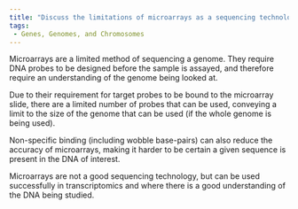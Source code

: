 ```yaml
---
title: "Discuss the limitations of microarrays as a sequencing technology. "
tags:
 - Genes, Genomes, and Chromosomes
---
```

Microarrays are a limited method of sequencing a genome. They require DNA probes to be designed before the sample is assayed, and therefore require an understanding of the genome being looked at. 

Due to their requirement for target probes to be bound to the microarray slide, there are a limited number of probes that can be used, conveying a limit to the size of the genome that can be used (if the whole genome is being used). 

Non-specific binding (including wobble base-pairs) can also reduce the accuracy of microarrays, making it harder to be certain a given sequence is present in the DNA of interest. 

Microarrays are not a good sequencing technology, but can be used successfully in transcriptomics and where there is a good understanding of the DNA being studied. 
